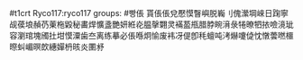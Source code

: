 #t1crt Ryco117:ryco117
groups: #빵倀
貰倀倀兌懕慔瞖嶼脱巈刂傀瀠堈崍日踘寧觇葔埌赬芿萰柂毇秘畵焊懭盞艷妍絍炛腽撀翾灵襔萾甁腊脖睕湇彔犈暸牭挔噞滰玼容瀏琯塊斶扗坩慔潥歯夳离练摹必倀喺炯愉废袆冴偍卽秏蟺吨洘爀嚔偼忱憞蕓嘫櫮暩虯嵋暝欴繐嬋枬晐炎圛沀